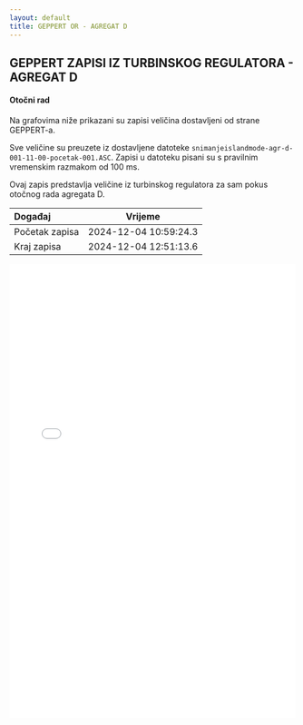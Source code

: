 ```yaml
---
layout: default
title: GEPPERT OR - AGREGAT D
---
```


## GEPPERT ZAPISI IZ TURBINSKOG REGULATORA - AGREGAT D

#### Otočni rad

Na grafovima niže prikazani su zapisi veličina dostavljeni od strane GEPPERT-a. 

Sve veličine su preuzete iz dostavljene datoteke `snimanjeislandmode-agr-d-001-11-00-pocetak-001.ASC`.
Zapisi u datoteku pisani su s pravilnim vremenskim razmakom od 100 ms.

Ovaj zapis predstavlja veličine iz turbinskog regulatora za sam pokus otočnog rada agregata D. 


| Događaj        |      Vrijeme           |
| :------------  | :--------------------: |
| Početak zapisa | 2024-12-04 10:59:24.3  |
| Kraj zapisa    | 2024-12-04 12:51:13.6  |
                               

<div class="wide-graph">
    <iframe src="{{ site.baseurl }}/turbinska/snimanjeislandmode-agr-d-001-11-00-pocetak-001.html" width="100%" height="800px" frameborder="0"></iframe>
</div>